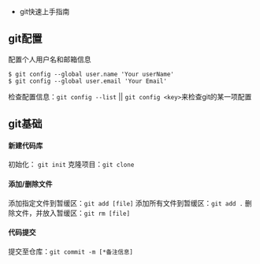 * git快速上手指南
## git配置
配置个人用户名和邮箱信息
    
```
$ git config --global user.name 'Your userName'
$ git config --global user.email 'Your Email'
```

检查配置信息：`git config --list` || `git config <key>`来检查git的某一项配置

## git基础
#### 新建代码库
初始化： `git init`
克隆项目：`git clone`
#### 添加/删除文件
添加指定文件到暂缓区：`git add [file]`
添加所有文件到暂缓区：`git add .`
删除文件，并放入暂缓区：`git rm [file]`
#### 代码提交
提交至仓库：`git commit -m [*备注信息]`
